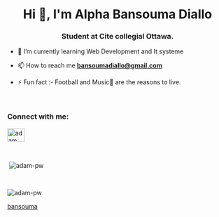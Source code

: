 <h1 align="center">Hi 👋, I'm Alpha Bansouma Diallo</h1>
<h3 align="center">Student at Cite collegial Ottawa.</h3>



- 🌱 I’m currently learning Web Development and It systeme

- 📫 How to reach me **bansoumadiallo@gmail.com**

- ⚡ Fun fact :- Football and Music🎵 are the reasons to live.

<br>

<h3 align="left">Connect with me:</h3>
<p align="left">
  <a href="https://www.linkedin.com/in/alpha-diallo-133662240" target="blank"><img align="center"
      src="https://raw.githubusercontent.com/rahuldkjain/github-profile-readme-generator/master/src/images/icons/Social/linked-in-alt.svg"
      alt="adam pithewan" height="30" width="40" /></a>

</p>

<br>

<p>&nbsp;<img align="center" src="https://github-readme-stats.vercel.app/api?username=bansouma&show_icons=true&locale=en&bg_color=0d1117&text_color=ffffff&repo=convoychat"
    alt="adam-pw" /></p>

<br>

<p><img align="center" src="https://github-readme-streak-stats.herokuapp.com/?user=bansouma&theme=dark&background=0d1117&date_format=M%20j%5B%2C%20Y%5D" alt="adam-pw" /></p>
      
[bansouma](https://github.com/bansouma)